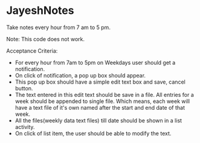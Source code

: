 # JayeshNotes
Take notes every hour from 7 am to 5 pm.

Note:
This code does not work.

Acceptance Criteria:
- For every hour from 7am to 5pm on Weekdays user should get a notification.
- On click of notification, a pop up box should appear.
- This pop up box should have a simple edit text box and save, cancel button.
- The text entered in this edit text should be save in a file. All entries for a week should be appended to single file. Which means, each week will have a text file of it's own named after the start and end date of that week. 
- All the files(weekly data text files) till date should be shown in a list activity.
- On click of list item, the user should be able to modify the text. 
